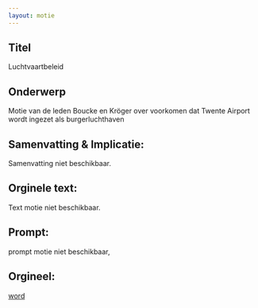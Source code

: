 ```yaml
---
layout: motie
---
```

## Titel
Luchtvaartbeleid
## Onderwerp
Motie van de leden Boucke en Kröger over voorkomen dat Twente Airport wordt ingezet als burgerluchthaven
## Samenvatting & Implicatie:
Samenvatting niet beschikbaar.
## Orginele text:
Text motie niet beschikbaar.

## Prompt:
prompt motie niet beschikbaar,
## Orgineel:
[word](https://gegevensmagazijn.tweedekamer.nl/OData/v4/2.0/Document(fc156957-cc82-43b6-9bc2-416774e3cd00)/resource)
